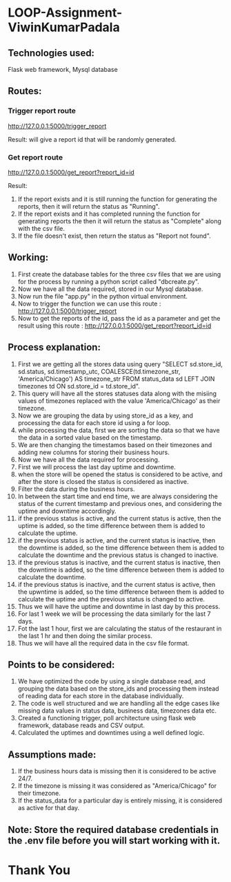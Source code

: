 # LOOP-Assignment-ViwinKumarPadala

## Technologies used: 
Flask web framework, Mysql database

## Routes:
### Trigger report route
http://127.0.0.1:5000/trigger_report

Result: will give a report id that will be randomly generated.
### Get report route
http://127.0.0.1:5000/get_report?report_id=id

Result:
1) If the report exists and it is still running the function for generating the reports, then it will return the status as "Running".
2) If the report exists and it has completed running the function for generating reports the then it will return the status as "Complete" along with the csv file.
3) If the file doesn't exist, then return the status as "Report not found".

## Working:
1) First create the database tables for the three csv files that we are using for the process by running a python script called  "dbcreate.py".
2) Now we have all the data required, stored in our Mysql database.
3) Now run the file "app.py" in the python virtual environment.
4) Now to trigger the function we can use this route : http://127.0.0.1:5000/trigger_report
5) Now to get the reports of the id, pass the id as a parameter and get the result using this route : http://127.0.0.1:5000/get_report?report_id=id


## Process explanation:
1) First we are getting all the stores data using query
"SELECT sd.store_id, sd.status, sd.timestamp_utc, COALESCE(td.timezone_str, 'America/Chicago') AS timezone_str FROM status_data sd LEFT JOIN timezones td ON sd.store_id = td.store_id".
2) This query will have all the stores statuses data along with the misiing values of timezones replaced with the value 'America/Chicago' as their timezone.
3) Now we are grouping the data by using store_id as a key, and processing the data for each store id using a for loop.
4) while processing the data, first we are sorting the data so that we have the data in a sorted value based on the timestamp.
5) We are then changing the timestamos based on their timezones and adding new columns for storing their business hours.
6) Now we have all the data required for processing.
7) First we will process the last day uptime and downtime.
8) when the store will be opened the status is considered to be active, and after the store is closed the status is considered as inactive.
9) Filter the data during the business hours.
10) In between the start time and end time, we are always considering the status of the  current timestamp and previous ones, and considering the uptime and downtime accordingly.
11) if the previous status is active, and the current status is active, then the uptime is added, so the time difference between them is added to calculate the uptime.
12) if the previous status is active, and the current status is inactive, then the downtime is added, so the time difference between them is added to calculate the downtime and the previous status is changed to inactive.
13) if the previous status is inactive, and the current status is inactive, then the downtime is added, so the time difference between them is added to calculate the downtime.
14)  if the previous status is inactive, and the current status is active, then the upwntime is added, so the time difference between them is added to calculate the uptime and the previous status is changed to active.
15)  Thus we will have the uptime and downtime in last day  by this process.
16)  For last 1 week we will be processing the data similarly for the last 7 days.
17)  Fot the last 1 hour, first we are calculating the status of the restaurant in the last 1 hr and then doing the similar process.
18)  Thus we will have all the required data in the csv file format.

## Points to be considered:
1) We have optimized the code by using a single database read, and grouping the data based on the store_ids and processing them instead of reading data for each store in the database individually.
2) The code is well structured and we are handling all the edge cases like missing data values in status data, business data, timezones data etc.
3) Created a functioning trigger, poll architecture using flask web framework, database reads and CSV output.
4) Calculated the uptimes and downtimes using a well defined logic.

## Assumptions made:
1) If the business hours data is missing then it is considered to be active 24/7.
2) If the timezone is missing it was considered as "America/Chicago" for their timezone.
3) If the status_data for a particular day is entirely missing, it is considered as active for that day. 

## Note: Store the required database credentials in the .env file before you will start working with it.

# Thank You
